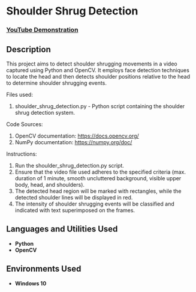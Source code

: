 <h1>Shoulder Shrug Detection</h1>

 ### [YouTube Demonstration](<insert link here>)

<h2>Description</h2>
This project aims to detect shoulder shrugging movements in a video captured using Python and OpenCV. It employs face detection techniques to locate the head and then detects shoulder positions relative to the head to determine shoulder shrugging events.

Files used:
1. shoulder_shrug_detection.py - Python script containing the shoulder shrug detection system.

Code Sources:
1. OpenCV documentation: https://docs.opencv.org/
2. NumPy documentation: https://numpy.org/doc/

Instructions:
1. Run the shoulder_shrug_detection.py script.
2. Ensure that the video file used adheres to the specified criteria (max. duration of 1 minute, smooth uncluttered background, visible upper body, head, and shoulders).
3. The detected head region will be marked with rectangles, while the detected shoulder lines will be displayed in red.
4. The intensity of shoulder shrugging events will be classified and indicated with text superimposed on the frames.

<h2>Languages and Utilities Used</h2>

- <b>Python</b> 
- <b>OpenCV</b>

<h2>Environments Used </h2>

- <b>Windows 10</b>
